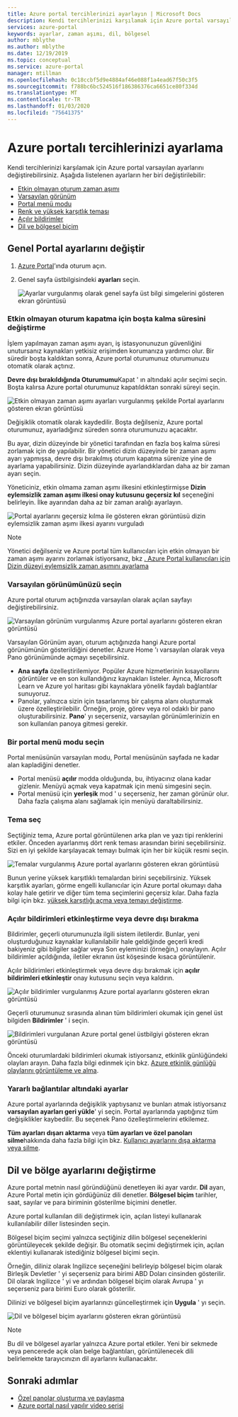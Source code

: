 ```yaml
---
title: Azure portal tercihlerinizi ayarlayın | Microsoft Docs
description: Kendi tercihlerinizi karşılamak için Azure portal varsayılan ayarlarını değiştirebilirsiniz. Etkin olmayan oturum zaman aşımı, varsayılan görünüm, menü modu, karşıtlık, tema, bildirimler ve dil ve bölge biçimlerini içeren ayarlar
services: azure-portal
keywords: ayarlar, zaman aşımı, dil, bölgesel
author: mblythe
ms.author: mblythe
ms.date: 12/19/2019
ms.topic: conceptual
ms.service: azure-portal
manager: mtillman
ms.openlocfilehash: 0c18ccbf5d9e4884af46e088f1a4ead67f50c3f5
ms.sourcegitcommit: f788bc6bc524516f186386376ca6651ce80f334d
ms.translationtype: MT
ms.contentlocale: tr-TR
ms.lasthandoff: 01/03/2020
ms.locfileid: "75641375"
---
```

# <a name="set-your-azure-portal-preferences"></a>Azure portalı tercihlerinizi ayarlama

Kendi tercihlerinizi karşılamak için Azure portal varsayılan ayarlarını değiştirebilirsiniz. Aşağıda listelenen ayarların her biri değiştirilebilir:

* [Etkin olmayan oturum zaman aşımı](#change-the-idle-duration-for-inactive-sign-out)
* [Varsayılan görünüm](#choose-your-default-view)
* [Portal menü modu](#choose-a-portal-menu-mode)
* [Renk ve yüksek karşıtlık teması](#choose-a-theme)
* [Açılır bildirimler](#enable-or-disable-pop-up-notifications)
* [Dil ve bölgesel biçim](#change-language-and-regional-settings)

## <a name="change-general-portal-settings"></a>Genel Portal ayarlarını değiştir

1. [Azure Portal](https://portal.azure.com)’ında oturum açın.
2. Genel sayfa üstbilgisindeki **ayarları** seçin.

    ![Ayarlar vurgulanmış olarak genel sayfa üst bilgi simgelerini gösteren ekran görüntüsü](./media/set-preferences/header-settings.png)

### <a name="change-the-idle-duration-for-inactive-sign-out"></a>Etkin olmayan oturum kapatma için boşta kalma süresini değiştirme

İşlem yapılmayan zaman aşımı ayarı, iş istasyonunuzun güvenliğini unutursanız kaynakları yetkisiz erişimden korumanıza yardımcı olur. Bir süredir boşta kaldıktan sonra, Azure portal oturumunuz oturumunuzu otomatik olarak açtınız.

**Devre dışı bırakıldığında Oturumumu**Kapat ' ın altındaki açılır seçimi seçin. Boşta kalırsa Azure portal oturumunuz kapatıldıktan sonraki süreyi seçin.

   ![Etkin olmayan zaman aşımı ayarları vurgulanmış şekilde Portal ayarlarını gösteren ekran görüntüsü](./media/set-preferences/inactive-signout-user.png)

Değişiklik otomatik olarak kaydedilir. Boşta değilseniz, Azure portal oturumunuz, ayarladığınız süreden sonra oturumunuzu açacaktır.

Bu ayar, dizin düzeyinde bir yönetici tarafından en fazla boş kalma süresi zorlamak için de yapılabilir. Bir yönetici dizin düzeyinde bir zaman aşımı ayarı yapmışsa, devre dışı bırakılmış oturum kapatma sürenize yine de ayarlama yapabilirsiniz. Dizin düzeyinde ayarlandıklardan daha az bir zaman ayarı seçin.

Yöneticiniz, etkin olmama zaman aşımı ilkesini etkinleştirmişse **Dizin eylemsizlik zaman aşımı ilkesi onay kutusunu geçersiz kıl** seçeneğini belirleyin. İlke ayarından daha az bir zaman aralığı ayarlayın.

   ![Portal ayarlarını geçersiz kılma ile gösteren ekran görüntüsü dizin eylemsizlik zaman aşımı ilkesi ayarını vurguladı](./media/set-preferences/inactive-signout-override.png)


> [!NOTE]
> Yönetici değilseniz ve Azure portal tüm kullanıcıları için etkin olmayan bir zaman aşımı ayarını zorlamak istiyorsanız, bkz [. Azure Portal kullanıcıları için Dizin düzeyi eylemsizlik zaman aşımını ayarlama](admin-timeout.md)
>

### <a name="choose-your-default-view"></a>Varsayılan görünümünüzü seçin 

Azure portal oturum açtığınızda varsayılan olarak açılan sayfayı değiştirebilirsiniz.

   ![Varsayılan görünüm vurgulanmış Azure portal ayarlarını gösteren ekran görüntüsü](./media/set-preferences/default-view.png)

Varsayılan Görünüm ayarı, oturum açtığınızda hangi Azure portal görünümünün gösterildiğini denetler. Azure Home 'ı varsayılan olarak veya Pano görünümünde açmayı seçebilirsiniz.

* **Ana sayfa** özelleştirilemiyor.  Popüler Azure hizmetlerinin kısayollarını görüntüler ve en son kullandığınız kaynakları listeler. Ayrıca, Microsoft Learn ve Azure yol haritası gibi kaynaklara yönelik faydalı bağlantılar sunuyoruz.
* Panolar, yalnızca sizin için tasarlanmış bir çalışma alanı oluşturmak üzere özelleştirilebilir. Örneğin, proje, görev veya rol odaklı bir pano oluşturabilirsiniz. **Pano**' yı seçerseniz, varsayılan görünümlerinizin en son kullanılan panoya gitmesi gerekir.

### <a name="choose-a-portal-menu-mode"></a>Bir portal menü modu seçin

Portal menüsünün varsayılan modu, Portal menüsünün sayfada ne kadar alan kapladiğini denetler.

* Portal menüsü **açılır** modda olduğunda, bu, ihtiyacınız olana kadar gizlenir. Menüyü açmak veya kapatmak için menü simgesini seçin.
* Portal menüsü için **yerleşik** mod ' u seçerseniz, her zaman görünür olur. Daha fazla çalışma alanı sağlamak için menüyü daraltabilirsiniz. 

### <a name="choose-a-theme"></a>Tema seç

Seçtiğiniz tema, Azure portal görüntülenen arka plan ve yazı tipi renklerini etkiler. Önceden ayarlanmış dört renk teması arasından birini seçebilirsiniz. Sizi en iyi şekilde karşılayacak temayı bulmak için her bir küçük resmi seçin.

   ![Temalar vurgulanmış Azure portal ayarlarını gösteren ekran görüntüsü](./media/set-preferences/theme.png)

Bunun yerine yüksek karşıtlıklı temalardan birini seçebilirsiniz. Yüksek karşıtlık ayarları, görme engelli kullanıcılar için Azure portal okumayı daha kolay hale getirir ve diğer tüm tema seçimlerini geçersiz kılar. Daha fazla bilgi için bkz. [yüksek karşıtlığı açma veya temayı değiştirme](azure-portal-change-theme-high-contrast.md).

### <a name="enable-or-disable-pop-up-notifications"></a>Açılır bildirimleri etkinleştirme veya devre dışı bırakma

Bildirimler, geçerli oturumunuzla ilgili sistem iletilerdir. Bunlar, yeni oluşturduğunuz kaynaklar kullanılabilir hale geldiğinde geçerli kredi bakiyeniz gibi bilgiler sağlar veya Son eyleminizi (örneğin,) onaylayın. Açılır bildirimler açıldığında, iletiler ekranın üst köşesinde kısaca görüntülenir. 

Açılır bildirimleri etkinleştirmek veya devre dışı bırakmak için **açılır bildirimleri etkinleştir** onay kutusunu seçin veya kaldırın.

   ![Açılır bildirimler vurgulanmış Azure portal ayarlarını gösteren ekran görüntüsü](./media/set-preferences/popup-notifications.png)

Geçerli oturumunuz sırasında alınan tüm bildirimleri okumak için genel üst bilgiden **Bildirimler** ' i seçin.

   ![Bildirimleri vurgulanan Azure portal genel üstbilgiyi gösteren ekran görüntüsü](./media/set-preferences/read-notifications.png)

Önceki oturumlardaki bildirimleri okumak istiyorsanız, etkinlik günlüğündeki olayları arayın. Daha fazla bilgi edinmek için bkz. [Azure etkinlik günlüğü olaylarını görüntüleme ve alma](/azure/azure-monitor/platform/activity-log-view).

### <a name="settings-under-useful-links"></a>Yararlı bağlantılar altındaki ayarlar

Azure portal ayarlarında değişiklik yaptıysanız ve bunları atmak istiyorsanız **varsayılan ayarları geri yükle**' yi seçin. Portal ayarlarında yaptığınız tüm değişiklikler kaybedilir. Bu seçenek Pano özelleştirmelerini etkilemez.

**Tüm ayarları dışarı aktarma** veya **tüm ayarları ve özel panoları silme**hakkında daha fazla bilgi için bkz. [Kullanıcı ayarlarını dışa aktarma veya silme](azure-portal-export-delete-settings.md).

## <a name="change-language-and-regional-settings"></a>Dil ve bölge ayarlarını değiştirme

Azure portal metnin nasıl göründüğünü denetleyen iki ayar vardır. **Dil** ayarı, Azure Portal metin için gördüğünüz dili denetler. **Bölgesel biçim** tarihler, saat, sayılar ve para biriminin gösterilme biçimini denetler.

Azure portal kullanılan dili değiştirmek için, açılan listeyi kullanarak kullanılabilir diller listesinden seçin.

Bölgesel biçim seçimi yalnızca seçtiğiniz dilin bölgesel seçeneklerini görüntüleyecek şekilde değişir. Bu otomatik seçimi değiştirmek için, açılan eklentiyi kullanarak istediğiniz bölgesel biçimi seçin.

Örneğin, diliniz olarak Ingilizce seçeneğini belirleyip bölgesel biçim olarak Birleşik Devletler ' yi seçerseniz para birimi ABD Doları cinsinden gösterilir. Dil olarak Ingilizce ' yi ve ardından bölgesel biçim olarak Avrupa ' yı seçerseniz para birimi Euro olarak gösterilir.

Dilinizi ve bölgesel biçim ayarlarınızı güncelleştirmek için **Uygula** ' yı seçin.

   ![Dil ve bölgesel biçim ayarlarını gösteren ekran görüntüsü](./media/set-preferences/language.png)

>[!NOTE]
>Bu dil ve bölgesel ayarlar yalnızca Azure portal etkiler. Yeni bir sekmede veya pencerede açık olan belge bağlantıları, görüntülenecek dili belirlemekte tarayıcınızın dil ayarlarını kullanacaktır.
>

## <a name="next-steps"></a>Sonraki adımlar

* [Özel panolar oluşturma ve paylaşma](azure-portal-dashboards.md)
* [Azure portal nasıl yapılır video serisi](azure-portal-video-series.md)
